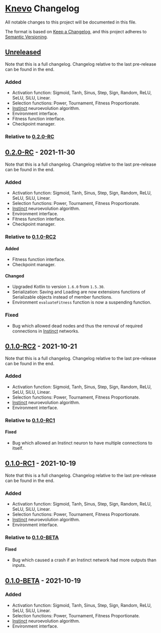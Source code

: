 # [Knevo] Changelog

All notable changes to this project will be documented in this file.

The format is based on [Keep a Changelog](https://keepachangelog.com/en/1.0.0/), and this project adheres
to [Semantic Versioning](https://semver.org/spec/v2.0.0.html).

## [Unreleased]

Note that this is a full changelog. Changelog relative to the last pre-release can be found in the end.

### Added

- Activation function: Sigmoid, Tanh, Sinus, Step, Sign, Random, ReLU, SeLU, SiLU, Linear.
- Selection functions: Power, Tournament, Fitness Proportionate.
- [Instinct](https://towardsdatascience.com/neuro-evolution-on-steroids-82bd14ddc2f6) neuroevolution algorithm.
- Environment interface.
- Fitness function interface.
- Checkpoint manager.

### Relative to [0.2.0-RC](https://github.com/TimerErTim/Knevo/releases/tag/v0.2.0-RC)

## [0.2.0-RC] - 2021-11-30

Note that this is a full changelog. Changelog relative to the last pre-release can be found in the end.

### Added

- Activation function: Sigmoid, Tanh, Sinus, Step, Sign, Random, ReLU, SeLU, SiLU, Linear.
- Selection functions: Power, Tournament, Fitness Proportionate.
- [Instinct](https://towardsdatascience.com/neuro-evolution-on-steroids-82bd14ddc2f6) neuroevolution algorithm.
- Environment interface.
- Fitness function interface.
- Checkpoint manager.

### Relative to [0.1.0-RC2](https://github.com/TimerErTim/Knevo/releases/tag/v0.1.0-RC2)

#### Added

- Fitness function interface.
- Checkpoint manager.

#### Changed

- Upgraded Kotlin to version `1.6.0` from `1.5.30`.
- Serialization: Saving and Loading are now extensions functions of Serializable objects instead of member functions.
- Environment `evaluateFitness` function is now a suspending function.

### Fixed

- Bug which allowed dead nodes and thus the removal of required connections in
  [Instinct](https://towardsdatascience.com/neuro-evolution-on-steroids-82bd14ddc2f6) networks.

## [0.1.0-RC2] - 2021-10-21

Note that this is a full changelog. Changelog relative to the last pre-release can be found in the end.

### Added

- Activation function: Sigmoid, Tanh, Sinus, Step, Sign, Random, ReLU, SeLU, SiLU, Linear.
- Selection functions: Power, Tournament, Fitness Proportionate.
- [Instinct](https://towardsdatascience.com/neuro-evolution-on-steroids-82bd14ddc2f6) neuroevolution algorithm.
- Environment interface.

### Relative to [0.1.0-RC1](https://github.com/TimerErTim/Knevo/releases/tag/v0.1.0-RC1)

#### Fixed

- Bug which allowed an Instinct neuron to have multiple connections to itself.

## [0.1.0-RC1] - 2021-10-19

Note that this is a full changelog. Changelog relative to the last pre-release can be found in the end.

### Added

- Activation function: Sigmoid, Tanh, Sinus, Step, Sign, Random, ReLU, SeLU, SiLU, Linear.
- Selection functions: Power, Tournament, Fitness Proportionate.
- [Instinct](https://towardsdatascience.com/neuro-evolution-on-steroids-82bd14ddc2f6) neuroevolution algorithm.
- Environment interface.

### Relative to [0.1.0-BETA](https://github.com/TimerErTim/Knevo/releases/tag/v0.1.0-BETA)

#### Fixed

- Bug which caused a crash if an Instinct network had more outputs than inputs.

## [0.1.0-BETA] - 2021-10-19

### Added

- Activation function: Sigmoid, Tanh, Sinus, Step, Sign, Random, ReLU, SeLU, SiLU, Linear.
- Selection functions: Power, Tournament, Fitness Proportionate.
- [Instinct](https://towardsdatascience.com/neuro-evolution-on-steroids-82bd14ddc2f6) neuroevolution algorithm.
- Environment interface.

[Unreleased]: https://github.com/TimerErTim/Knevo/commits/HEAD

[0.2.0-RC]: https://github.com/TimerErTim/Knevo/releases/tag/v0.2.0-RC

[0.1.0-RC2]: https://github.com/TimerErTim/Knevo/releases/tag/v0.1.0-RC2

[0.1.0-RC1]: https://github.com/TimerErTim/Knevo/releases/tag/v0.1.0-RC1

[0.1.0-BETA]: https://github.com/TimerErTim/Knevo/releases/tag/v0.1.0-BETA

[0.0.2]: https://github.com/olivierlacan/keep-a-changelog/compare/v0.0.1...v0.0.2

[0.0.1]: https://github.com/olivierlacan/keep-a-changelog/releases/tag/v0.0.1

[Knevo]: https://github.com/TimerErTim/Knevo/

[Unreleased-Example]: https://github.com/olivierlacan/keep-a-changelog/compare/v1.0.0...HEAD
